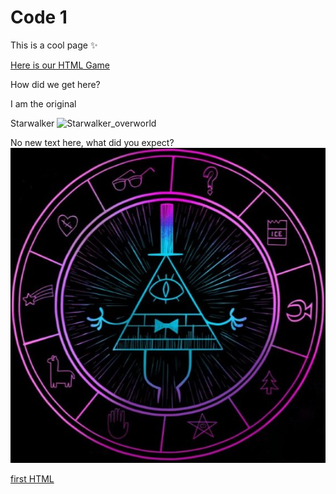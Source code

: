 # Code 1
This is a cool page :sparkles:

[Here is our HTML Game](/Kris'_Search_for_Moss/Kris_search_for_moss.html)

How did we get here?



I am the                 original

 Starwalker
![Starwalker_overworld](https://github.com/user-attachments/assets/4f637323-f2da-47ee-b5aa-6daf8a31fa90)

No new text here, what did you expect?
![Bill](/images/Bill%20Cipher%20by%20PixelatedBrayden%20(lockscreen);%20Simple%20Layout%20Lockscreen%20by%20Akai-2a97.jpg)

[first HTML](New.html)

